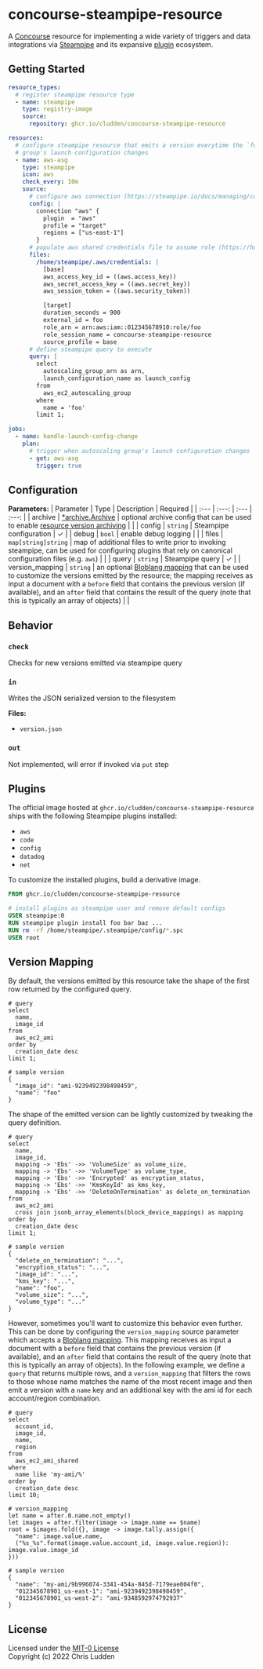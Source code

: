# concourse-steampipe-resource
A [Concourse](https://concourse-ci.org/) resource for implementing a wide variety of triggers and data integrations via [Steampipe](https://steampipe.io/) and its expansive [plugin](https://hub.steampipe.io/plugins) ecosystem.

## Getting Started
```yaml
resource_types:
  # register steampipe resource type
  - name: steampipe
    type: registry-image
    source:
      repository: ghcr.io/cludden/concourse-steampipe-resource

resources:
  # configure steampipe resource that emits a version everytime the `foo` autoscaling 
  # group's launch configuration changes
  - name: aws-asg
    type: steampipe
    icon: aws
    check_every: 10m
    source:
      # configure aws connection (https://steampipe.io/docs/managing/connections)
      config: |
        connection "aws" {
          plugin  = "aws"
          profile = "target"
          regions = ["us-east-1"]
        }
      # populate aws shared credentials file to assume role (https://hub.steampipe.io/plugins/turbot/aws#assumerole-credentials-no-mfa)
      files:
        /home/steampipe/.aws/credentials: |
          [base]
          aws_access_key_id = ((aws.access_key))
          aws_secret_access_key = ((aws.secret_key))
          aws_session_token = ((aws.security_token))

          [target]
          duration_seconds = 900
          external_id = foo
          role_arn = arn:aws:iam::012345678910:role/foo
          role_session_name = concourse-steampipe-resource
          source_profile = base
      # define steampipe query to execute
      query: |
        select
          autoscaling_group_arn as arn,
          launch_configuration_name as launch_config
        from
          aws_ec2_autoscaling_group
        where
          name = 'foo'
        limit 1;

jobs:
  - name: handle-launch-config-change
    plan:
      # trigger when autoscaling group's launch configuration changes
      - get: aws-asg
        trigger: true
```

## Configuration

**Parameters:**
| Parameter | Type | Description | Required |
| :--- | :---: | :--- | :---: |
| archive | [*archive.Archive](https://pkg.go.dev/github.com/cludden/concourse-go-sdk@v0.3.1/pkg/archive#Config) | optional archive config that can be used to enable [resource version archiving](https://github.com/cludden/concourse-go-sdk#archiving) | |
| config | `string` | Steampipe configuration | ✓ |
| debug | `bool` | enable debug logging | |
| files | `map[string]string` | map of additional files to write prior to invoking steampipe, can be used for configuring plugins that rely on canonical configuration files (e.g. `aws`) | |
| query | `string` | Steampipe query | ✓ |
| version_mapping | `string` | an optional [Bloblang mapping](https://www.benthos.dev/docs/guides/bloblang/about) that can be used to customize the versions emitted by the resource; the mapping receives as input a document with a `before` field that contains the previous version (if available), and an `after` field that contains the result of the query (note that this is typically an array of objects) | |

## Behavior

### `check`
Checks for new versions emitted via steampipe query

### `in`
Writes the JSON serialized version to the filesystem

**Files:**
- `version.json`

### `out`
Not implemented, will error if invoked via `put` step

## Plugins
The official image hosted at `ghcr.io/cludden/concourse-steampipe-resource` ships with the following Steampipe plugins installed:
- `aws`
- `code`
- `config`
- `datadog`
- `net`

To customize the installed plugins, build a derivative image.

```dockerfile
FROM ghcr.io/cludden/concourse-steampipe-resource

# install plugins as steampipe user and remove default configs
USER steampipe:0
RUN steampipe plugin install foo bar baz ...
RUN rm -rf /home/steampipe/.steampipe/config/*.spc
USER root
```

## Version Mapping
By default, the versions emitted by this resource take the shape of the first row returned by the configured query.
```
# query
select
  name,
  image_id
from
  aws_ec2_ami
order by
  creation_date desc
limit 1;

# sample version
{
  "image_id": "ami-9239492398498459",
  "name": "foo"
}
```

The shape of the emitted version can be lightly customized by tweaking the query definition.
```
# query
select
  name,
  image_id,
  mapping -> 'Ebs' ->> 'VolumeSize' as volume_size,
  mapping -> 'Ebs' ->> 'VolumeType' as volume_type,
  mapping -> 'Ebs' ->> 'Encrypted' as encryption_status,
  mapping -> 'Ebs' ->> 'KmsKeyId' as kms_key,
  mapping -> 'Ebs' ->> 'DeleteOnTermination' as delete_on_termination
from
  aws_ec2_ami
  cross join jsonb_array_elements(block_device_mappings) as mapping
order by
  creation_date desc
limit 1;

# sample version
{
  "delete_on_termination": "...",
  "encryption_status": "...",
  "image_id": "...",
  "kms_key": "...",
  "name": "foo",
  "volume_size": "...",
  "volume_type": "..."
}
```

However, sometimes you'll want to customize this behavior even further. This can be done by configuring the `version_mapping` source parameter which accepts a [Bloblang mapping](https://www.benthos.dev/docs/guides/bloblang/about). This mapping receives as input a document with a `before` field that contains the previous version (if available), and an `after` field that contains the result of the query (note that this is typically an array of objects). In the following example, we define a `query` that returns multiple rows, and a `version_mapping` that filters the rows to those whose name matches the name of the most recent image and then emit a version with a `name` key and an additional key with the ami id for each account/region combination.

```
# query
select
  account_id,
  image_id,
  name,
  region
from
  aws_ec2_ami_shared
where
  name like 'my-ami/%'
order by
  creation_date desc
limit 10;

# version_mapping
let name = after.0.name.not_empty()
let images = after.filter(image -> image.name == $name)
root = $images.fold({}, image -> image.tally.assign({
  "name": image.value.name,
  ("%s_%s".format(image.value.account_id, image.value.region)): image.value.image_id
}))

# sample version
{
  "name": "my-ami/9b996074-3341-454a-845d-7179eae004f0",
  "012345678901_us-east-1": "ami-9239492398498459",
  "012345678901_us-west-2": "ami-9348592974792937"
}
```

## License
Licensed under the [MIT-0 License](LICENSE.md)  
Copyright (c) 2022 Chris Ludden

